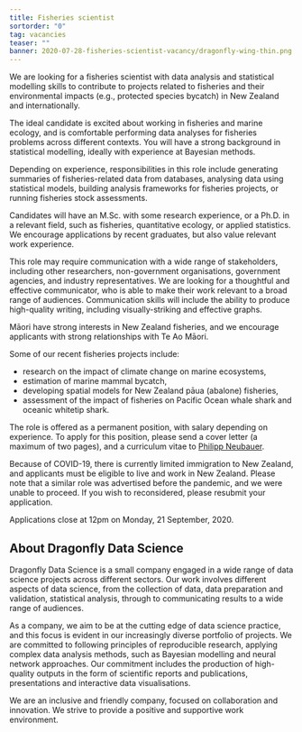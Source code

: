 ```yaml
---
title: Fisheries scientist
sortorder: "0"
tag: vacancies
teaser: ""
banner: 2020-07-28-fisheries-scientist-vacancy/dragonfly-wing-thin.png
---
```

We are looking for a fisheries scientist with data analysis and statistical
modelling skills to contribute to projects related to fisheries and their
environmental impacts (e.g., protected species bycatch) in New Zealand and
internationally.

The ideal candidate is excited about working in fisheries and marine ecology,
and is comfortable performing data analyses for fisheries problems across
different contexts. You will have a strong background in statistical modelling,
ideally with experience at Bayesian methods.

Depending on experience, responsibilities in this role include generating
summaries of fisheries-related data from databases, analysing data using
statistical models, building analysis frameworks for fisheries projects, or
running fisheries stock assessments. 

Candidates will have an M.Sc. with some research experience, or a Ph.D. in a
relevant field, such as fisheries, quantitative ecology, or applied statistics.
We encourage applications by recent graduates, but also value relevant work
experience.

This role may require communication with a wide range of stakeholders, including
other researchers, non-government organisations, government agencies, and
industry representatives. We are looking for a thoughtful and effective
communicator, who is able to make their work relevant to a broad range of
audiences.  Communication skills will include the ability to produce
high-quality writing, including visually-striking and effective graphs.

Māori have strong interests in New Zealand fisheries, and we encourage
applicants with strong relationships with Te Ao Māori. 

Some of our recent fisheries projects include:

  * research on the impact of climate change on marine ecosystems,
  * estimation of marine mammal bycatch,
  * developing spatial models for New Zealand pāua (abalone) fisheries,
  * assessment of the impact of fisheries on Pacific Ocean whale shark and oceanic whitetip shark.

The role is offered as a permanent position, with salary depending on
experience.  To apply for this position, please send a cover letter (a maximum
of two pages), and a curriculum vitae to [Philipp Neubauer](mailto:philipp@dragonfly.co.nz).

Because of COVID-19, there
is currently limited immigration to New Zealand, and applicants must be eligible
to live and work in New Zealand. Please note that a similar role was advertised
before the pandemic, and we were unable to proceed. If you wish to reconsidered,
please resubmit your application. 

Applications close at 12pm on Monday, 21 September, 2020.

## About Dragonfly Data Science

Dragonfly Data Science is a small company engaged in a wide range of data
science projects across different sectors.  Our work involves different aspects
of data science, from the collection of data, data preparation and validation,
statistical analysis, through to communicating results to a wide range of
audiences.

As a company, we aim to be at the cutting edge of data science practice, and
this focus is evident in our increasingly diverse portfolio of projects. We are
committed to following principles of reproducible research, applying complex
data analysis methods, such as Bayesian modelling  and neural network
approaches. Our commitment includes the production of high-quality outputs in
the form of scientific reports and publications, presentations and interactive
data visualisations.

We are an inclusive and friendly company, focused on collaboration and
innovation.  We strive to provide a positive and supportive work environment.

